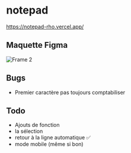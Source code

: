 # notepad

https://notepad-rho.vercel.app/

## Maquette Figma

![Frame 2](https://user-images.githubusercontent.com/35542432/154611485-98f65d82-0dd8-40f3-9871-26975ebc8485.png)

## Bugs
- Premier caractère pas toujours comptabiliser

## Todo
- Ajouts de fonction
- la sélection
- retour à la ligne automatique ✅
- mode mobile (même si bon)

